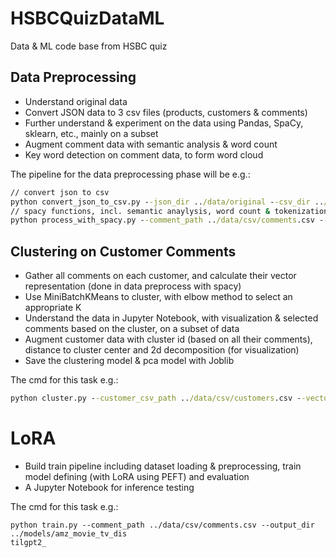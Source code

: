 # HSBCQuizDataML
Data &amp; ML code base from HSBC quiz

## Data Preprocessing

- Understand original data
- Convert JSON data to 3 csv files (products, customers & comments)
- Further understand & experiment on the data using Pandas, SpaCy, sklearn, etc., mainly on a subset
- Augment comment data with semantic analysis & word count
- Key word detection on comment data, to form word cloud

The pipeline for the data preprocessing phase will be e.g.:

```cmd
// convert json to csv
python convert_json_to_csv.py --json_dir ../data/original --csv_dir ../data/csv
// spacy functions, incl. semantic anaylysis, word count & tokenization
python process_with_spacy.py --comment_path ../data/csv/comments.csv --customer_cluster_base ../data/customer_cluster --aug_comment_path ../data/csv/aug_comments.csv --keyword_path ../data/csv/keywords.csv --batch_size 1000
```

## Clustering on Customer Comments

- Gather all comments on each customer, and calculate their vector representation (done in data preprocess with spacy)
- Use MiniBatchKMeans to cluster, with elbow method to select an appropriate K
- Understand the data in Jupyter Notebook, with visualization & selected comments based on the cluster, on a subset of data
- Augment customer data with cluster id (based on all their comments), distance to cluster center and 2d decomposition (for visualization)
- Save the clustering model & pca model with Joblib

The cmd for this task e.g.:

```cmd
python cluster.py --customer_csv_path ../data/csv/customers.csv --vector_path ../data/customer_cluster/customer_vectors.npy --customer_id_path ../data/customer_cluster/customer_ids.txt  --aug_customer_csv_path ../data/csv/aug_customers.csv --output_model_dir ../models/cluster/ --k 6 --batch_size 1024
```

# LoRA

- Build train pipeline including dataset loading & preprocessing, train model defining (with LoRA using PEFT) and evaluation
- A Jupyter Notebook for inference testing

The cmd for this task e.g.:

```
python train.py --comment_path ../data/csv/comments.csv --output_dir ../models/amz_movie_tv_dis
tilgpt2_
```